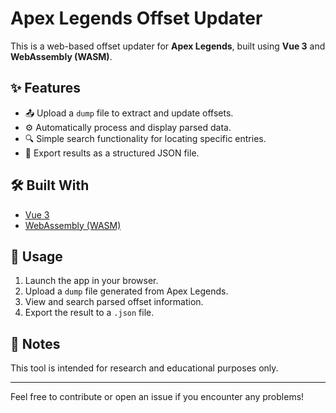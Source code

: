 # Apex Legends Offset Updater

This is a web-based offset updater for **Apex Legends**, built using **Vue 3** and **WebAssembly (WASM)**.

## ✨ Features

- 📤 Upload a `dump` file to extract and update offsets.
- ⚙️ Automatically process and display parsed data.
- 🔍 Simple search functionality for locating specific entries.
- 📄 Export results as a structured JSON file.

## 🛠️ Built With

- [Vue 3](https://vuejs.org/)
- [WebAssembly (WASM)](https://webassembly.org/)

## 🚀 Usage

1. Launch the app in your browser.
2. Upload a `dump` file generated from Apex Legends.
3. View and search parsed offset information.
4. Export the result to a `.json` file.

## 📁 Notes

This tool is intended for research and educational purposes only.

---

Feel free to contribute or open an issue if you encounter any problems!